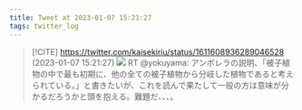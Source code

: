 ```yaml
---
title: Tweet at 2023-01-07 15:21:27
tags: twitter_log
---
```


> [!CITE] https://twitter.com/kaisekiriu/status/1611608936289046528 (2023-01-07 15:21:27)
> ![](https://twitter.com/kaisekiriu/status/1611608936289046528)
> RT @yokuyama: アンボレラの説明、「被子植物の中で最も初期に、他の全ての被子植物から分岐した植物であると考えられている。」と書きたいが、これを読んで果たして一般の方は意味が分かるだろうかと頭を抱える。難題だ、、、。

